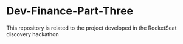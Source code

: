 # Dev-Finance-Part-Three
 This repository is related to the project developed in the RocketSeat discovery hackathon

